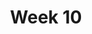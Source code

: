 ---
title: Week 10
contents:
  - date: 2025-10-28
    items:
      - type: lecture
        topics:
        - Rolling and Sliding
      - type: problem_set
        title: Set 17 - Rolling and Sliding
        description: Rolling and Sliding
        link: "https://drive.google.com/file/d/1TG-p-p5oe03MGBDSplyQve9iaqZs85_e/view?usp=drivesdk"
        solution_link: "https://drive.google.com/file/d/1qGzF-bOkkLf5WdIhAUwc28oDLNgqwpCF/view?usp=sharing"
      - type: homework
        title: HW 07 - Merry-go-round animation
        link: "https://drive.google.com/file/d/1HLtZ913rdswIBKbQxLJ5I9kKjP9tprQp/view?usp=sharing"
        due_date: 2025-11-04

  - date: 2025-10-28
    items:
      - type: exercise
        topics:
          - TBD

  - date: 2025-10-30
    items:
      - type: lecture
        topics:
          - Moments of Inertia
          - Parallel axis theorem
      - type: problem_set
        title: Set 18 - Moments of Inertia
        description: Moments of Inertia
        link: "https://drive.google.com/file/d/1FrStbQBfU1WJdupAxwplOqCcVOlT1MDA/view?usp=drivesdk"
        solution_link: "###"
      - type: lecture_video
        title: Center of mass and linear momentum of a rigid body
        link: "https://youtu.be/101EriK4HIQ"
      - type: lecture_video
        title: Angular momentum of a rigid body
        link: "https://youtu.be/BGa_d4LscWQ"
      - type: lecture_video
        title: Moments and products of inertia
        link: "https://youtu.be/BP1N9zFeY98"
      - type: lecture_video
        title: Example - inertias of a solid cylinder
        link: "https://youtu.be/Z5ugvTjmLys"
      - type: lecture_video
        title: The radius of gyration
        link: "https://youtube.com/shorts/pRxOpqpKq78"
      - type: lecture_video
        title: The parallel axis theorem
        link: "https://youtu.be/8R_cF2e_9nU"
      - type: lecture_video
        title: Example - parallel axis theorem on a solid cylinder
        link: "https://youtube.com/shorts/0CfRKuqjZ7YU"
      - type: demo
        title: Cylinders Rolling Down Incline - Professor Walter Lewin
        link: "https://www.youtube.com/watch?v=M_YCWDXCwZM&t=152s"
      - type: reading
        title: Moments of inertia of common shapes
        link: "https://drive.google.com/file/d/1DxU3drUxiPzQgW9u-QsdPsVf8NP3gh6U/view?usp=sharing"

---